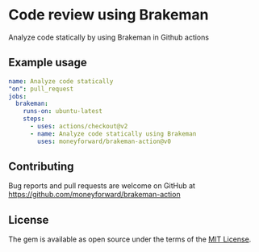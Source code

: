 # Code review using Brakeman

Analyze code statically by using Brakeman in Github actions

## Example usage

```yaml
name: Analyze code statically
"on": pull_request
jobs:
  brakeman:
    runs-on: ubuntu-latest
    steps:
      - uses: actions/checkout@v2
      - name: Analyze code statically using Brakeman
        uses: moneyforward/brakeman-action@v0
```

## Contributing
Bug reports and pull requests are welcome on GitHub at https://github.com/moneyforward/brakeman-action

## License
The gem is available as open source under the terms of the [MIT License](https://opensource.org/licenses/MIT).
